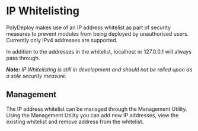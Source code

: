 # IP Whitelisting
PolyDeploy makes use of an IP address whitelist as part of security measures to prevent modules from being deployed by unauthorised users. Currently only IPv4 addresses are supported.

In addition to the addresses in the whitelist, localhost or 127.0.0.1 will always pass through.

___Note:___ _IP Whitelisting is still in development and should not be relied upon as a sole security measure._

## Management
The IP address whitelist can be managed through the Management Utility. Using the Management Utility you can add new IP addresses, view the existing whitelist and remove address from the whitelist.
